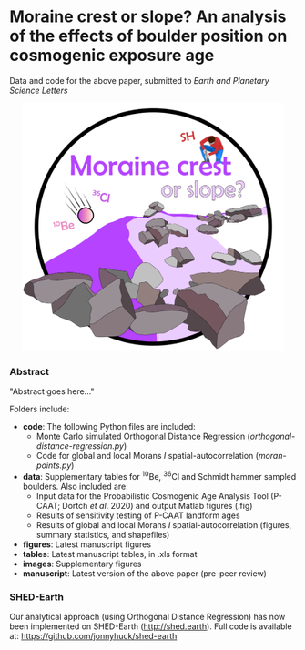 # Moraine crest or slope? An analysis of the effects of boulder position on cosmogenic exposure age
Data and code for the above paper, submitted to *Earth and Planetary Science Letters*

<p align="center">
	<img width = "460" src="images/github_logo.png"
</p>

### Abstract

"Abstract goes here..."

Folders include:

- **code**: The following Python files are included:
	-  Monte Carlo simulated Orthogonal Distance Regression (*orthogonal-distance-regression.py*)
	-  Code for global and local Morans *I* spatial-autocorrelation (*moran-points.py*)
- **data**: Supplementary tables for <sup>10</sup>Be, <sup>36</sup>Cl and Schmidt hammer sampled boulders. Also included are:
	- Input data for the Probabilistic Cosmogenic Age Analysis Tool (P-CAAT; Dortch *et al*. 2020) and output Matlab figures (.fig)
	- Results of sensitivity testing of P-CAAT landform ages
	- Results of global and local Morans *I* spatial-autocorrelation (figures, summary statistics, and shapefiles)
- **figures**: Latest manuscript figures 
- **tables**: Latest manuscript tables, in .xls format
- **images**: Supplementary figures
- **manuscript**: Latest version of the above paper (pre-peer review)

### SHED-Earth

Our analytical approach (using Orthogonal Distance Regression) has now been implemented on SHED-Earth (http://shed.earth). Full code is available at: https://github.com/jonnyhuck/shed-earth